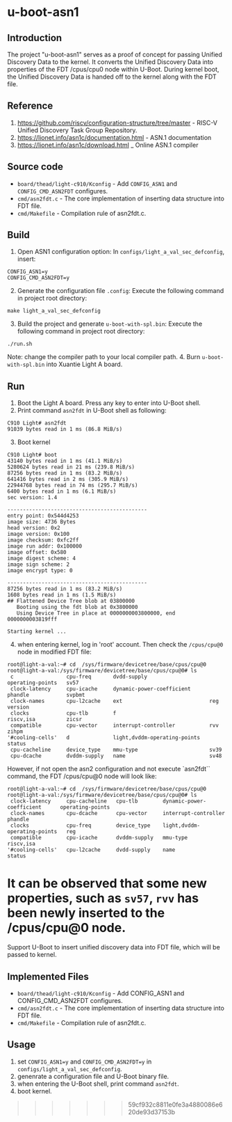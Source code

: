 # u-boot-asn1
## Introduction
The project "u-boot-asn1" serves as a proof of concept for passing Unified Discovery Data to the kernel. It converts the Unified Discovery Data into properties of the FDT /cpus/cpu0 node within U-Boot. During kernel boot, the Unified Discovery Data is handed off to the kernel along with the FDT file.

## Reference
1. https://github.com/riscv/configuration-structure/tree/master - RISC-V Unified Discovery Task Group Repository.
2. https://lionet.info/asn1c/documentation.html - ASN.1 documentation
3. https://lionet.info/asn1c/download.html _ Online ASN.1 compiler

## Source code
- `board/thead/light-c910/Kconfig` - Add `CONFIG_ASN1` and `CONFIG_CMD_ASN2FDT` configures.
- `cmd/asn2fdt.c` - The core implementation of inserting data structure into FDT file.
- `cmd/Makefile` - Compilation rule of asn2fdt.c.

## Build
1. Open ASN1 configuration option: In `configs/light_a_val_sec_defconfig`, insert:
```
CONFIG_ASN1=y
CONFIG_CMD_ASN2FDT=y
```
2. Generate the configuration file `.config`: Execute the following command in project root directory:
```Shell
make light_a_val_sec_defconfig
```
3. Build the project and generate `u-boot-with-spl.bin`: Execute the following command in project root directory:
```Shell
./run.sh
```
Note: change the compiler path to your local compiler path.
4. Burn `u-boot-with-spl.bin` into Xuantie Light A board.

## Run
1. Boot the Light A board. Press any key to enter into U-Boot shell.
2. Print command `asn2fdt` in U-Boot shell as following:
```
C910 Light# asn2fdt
91039 bytes read in 1 ms (86.8 MiB/s)
```
3. Boot kernel
```
C910 Light# boot
43140 bytes read in 1 ms (41.1 MiB/s)
5280624 bytes read in 21 ms (239.8 MiB/s)
87256 bytes read in 1 ms (83.2 MiB/s)
641416 bytes read in 2 ms (305.9 MiB/s)
22944768 bytes read in 74 ms (295.7 MiB/s)
6400 bytes read in 1 ms (6.1 MiB/s)
sec version: 1.4

---------------------------------------------
entry point: 0x544d4253
image size: 4736 Bytes
head version: 0x2
image version: 0x100
image checksum: 0xfc2ff
image run addr: 0x100000
image offset: 0x580
image digest scheme: 4
image sign scheme: 2
image encrypt type: 0

---------------------------------------------
87256 bytes read in 1 ms (83.2 MiB/s)
1608 bytes read in 1 ms (1.5 MiB/s)
## Flattened Device Tree blob at 03800000
   Booting using the fdt blob at 0x3800000
   Using Device Tree in place at 0000000003800000, end 0000000003819fff

Starting kernel ...

```
4. when entering kernel, log in 'root' account. Then check the `/cpus/cpu@0` node in modified FDT file:
```
root@light-a-val:~# cd  /sys/firmware/devicetree/base/cpus/cpu@0
root@light-a-val:/sys/firmware/devicetree/base/cpus/cpu@0# ls
 c                 cpu-freq       dvdd-supply                    operating-points   sv57
 clock-latency     cpu-icache     dynamic-power-coefficient      phandle            svpbmt
 clock-names       cpu-l2cache    ext                            reg                version
 clocks            cpu-tlb        f                              riscv,isa          zicsr
 compatible        cpu-vector     interrupt-controller           rvv                zihpm
'#cooling-cells'   d              light,dvddm-operating-points   status
 cpu-cacheline     device_type    mmu-type                       sv39
 cpu-dcache        dvddm-supply   name                           sv48
```
However, if not open the asn2 configuration and not execute `asn2fdt`` command, the FDT /cpus/cpu@0 node will look like:
```
root@light-a-val:~# cd  /sys/firmware/devicetree/base/cpus/cpu@0
root@light-a-val:/sys/firmware/devicetree/base/cpus/cpu@0# ls
 clock-latency     cpu-cacheline   cpu-tlb        dynamic-power-coefficient      operating-points
 clock-names       cpu-dcache      cpu-vector     interrupt-controller           phandle
 clocks            cpu-freq        device_type    light,dvddm-operating-points   reg
 compatible        cpu-icache      dvddm-supply   mmu-type                       riscv,isa
'#cooling-cells'   cpu-l2cache     dvdd-supply    name                           status

```
It can be observed that some new properties, such as `sv57`, `rvv` has been newly inserted to the /cpus/cpu@0 node.
=======
Support U-Boot to insert unified discovery data into FDT file, which will be passed to kernel.

## Implemented Files
- `board/thead/light-c910/Kconfig` - Add CONFIG_ASN1 and CONFIG_CMD_ASN2FDT configures.
- `cmd/asn2fdt.c` - The core implementation of inserting data structure into FDT file.
- `cmd/Makefile` - Compilation rule of asn2fdt.c.

## Usage
1. set `CONFIG_ASN1=y` and `CONFIG_CMD_ASN2FDT=y` in `configs/light_a_val_sec_defconfig`.
2. genenrate a configuration file and U-Boot binary file.
3. when entering the U-Boot shell, print command `asn2fdt`.
4. boot kernel.
>>>>>>> 59cf932c8811e0fe3a4880086e620de93d37153b
